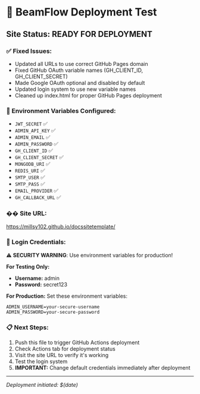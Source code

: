 # 🚀 BeamFlow Deployment Test

## Site Status: READY FOR DEPLOYMENT

### ✅ Fixed Issues:
- Updated all URLs to use correct GitHub Pages domain
- Fixed GitHub OAuth variable names (GH_CLIENT_ID, GH_CLIENT_SECRET)
- Made Google OAuth optional and disabled by default
- Updated login system to use new variable names
- Cleaned up index.html for proper GitHub Pages deployment

### 🔧 Environment Variables Configured:
- `JWT_SECRET` ✅
- `ADMIN_API_KEY` ✅
- `ADMIN_EMAIL` ✅
- `ADMIN_PASSWORD` ✅
- `GH_CLIENT_ID` ✅
- `GH_CLIENT_SECRET` ✅
- `MONGODB_URI` ✅
- `REDIS_URI` ✅
- `SMTP_USER` ✅
- `SMTP_PASS` ✅
- `EMAIL_PROVIDER` ✅
- `GH_CALLBACK_URL` ✅

### �� Site URL:
https://millsy102.github.io/docssitetemplate/

### 🔐 Login Credentials:
⚠️ **SECURITY WARNING**: Use environment variables for production!

**For Testing Only:**
- **Username:** admin
- **Password:** secret123

**For Production:**
Set these environment variables:
```env
ADMIN_USERNAME=your-secure-username
ADMIN_PASSWORD=your-secure-password
```

### 📋 Next Steps:
1. Push this file to trigger GitHub Actions deployment
2. Check Actions tab for deployment status
3. Visit the site URL to verify it's working
4. Test the login system
5. **IMPORTANT:** Change default credentials immediately after deployment

---
*Deployment initiated: $(date)*
